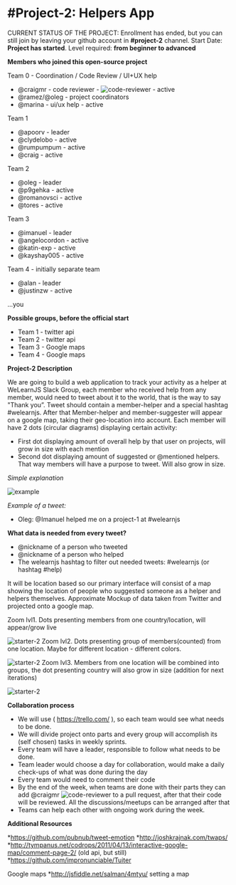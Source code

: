 # #Project-2: Helpers App

CURRENT STATUS OF THE PROJECT: 
Enrollment has ended, but you can still join by leaving your github account in **#project-2** channel. 
Start Date: **Project has started**. Level required: **from beginner to advanced**

**Members who joined this open-source project**

Team 0 - Coordination / Code Review / UI+UX help
* @craigmr - code reviewer - ![code-reviewer](http://i.imgur.com/mXs64t0.png) - active
* @ramez/@oleg - project coordinators
* @marina - ui/ux help - active

Team 1
* @apoorv - leader
* @clydelobo - active
* @rumpumpum - active
* @craig - active

Team 2
* @oleg - leader
* @p9gehka - active
* @romanovsci - active
* @tores - active

Team 3
* @imanuel - leader
* @angelocordon - active
* @katin-exp - active
* @kayshay005 - active

Team 4 - initially separate team
* @alan  - leader
* @justinzw - active

...you

**Possible groups, before the official start**

*  Team 1 - twitter api
*  Team 2 - twitter api
*  Team 3 - Google maps
*  Team 4 - Google maps

**Project-2 Description**

We are going to build a web application to track your activity as a helper at WeLearnJS Slack Group, each member who received help from any member, would need to tweet about it to the world, that is the way to say "Thank you”. Tweet should contain a member-helper and a special hashtag #welearnjs. After that Member-helper and member-suggester will appear on a google map, taking their geo-location into account. Each member will have 2 dots (circular diagrams) displaying certain activity:

 - First dot displaying amount of overall help by that user on projects, will grow in size with each mention
 - Second dot displaying amount of suggested or @mentioned helpers. That way members will have a purpose to tweet. Will also grow in size.

*Simple explanation*

![example](http://i.imgur.com/Xn6lmXP.png)

*Example of a tweet:*
 - Oleg:  @Imanuel helped me on a project-1 at #welearnjs 

**What data is needed from every tweet?**
* @nickname of a person who tweeted
* @nickname of a person who helped
* The welearnjs hashtag to filter out needed tweets: #welearnjs (or hashtag #help)

It will be location based so our primary interface will consist of a map showing the location of people who suggested someone as a helper and helpers themselves. Approximate Mockup of data taken from Twitter and projected onto a google map.

Zoom lvl1. Dots presenting members from one country/location, will appear/grow live

![starter-2](http://i.imgur.com/sDmc5hg.png)
Zoom lvl2. Dots presenting group of members(counted) from one location. Maybe for different location - different colors.

![starter-2](http://i.imgur.com/03W86J3.png)
Zoom lvl3. Members from one location will be combined into groups, the dot presenting country will also grow in size (addition for next iterations)

![starter-2](http://i.imgur.com/wyKgo8A.png)


**Collaboration process**

* We will use ( https://trello.com/ ), so each team would see what needs to be done.
* We will divide project onto parts and every group will accomplish its (self chosen) tasks in weekly sprints.
* Every team will have a leader, responsible to follow what needs to be done.
* Team leader would choose a day for collaboration, would make a daily check-ups of what was done during the day
* Every team would need to comment their code
* By the end of the week, when teams are done with their parts they can add @craigmr ![code-reviewer](http://i.imgur.com/mXs64t0.png) to a pull request, after that their code will be reviewed. All the discussions/meetups can be arranged after that
* Teams can help each other with ongoing work during the week.

**Additional Resources**

*https://github.com/pubnub/tweet-emotion
*http://joshkrajnak.com/twaps/ 
*http://tympanus.net/codrops/2011/04/13/interactive-google-map/comment-page-2/   (old api, but still)
*https://github.com/impronunciable/Tuiter

Google maps
*http://jsfiddle.net/salman/4mtyu/ setting a map

